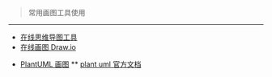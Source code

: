 > 常用画图工具使用
---
- [在线思维导图工具](http://www.mindline.cn/webapp)
- [在线画图 Draw.io](https://app.diagrams.net/)
* [PlantUML 画图](https://www.cnblogs.com/GuoYuying/p/14789182.html#6)
** [plant uml 官方文档](https://plantuml.com/zh/)
